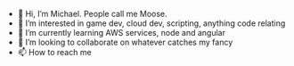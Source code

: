 - 👋 Hi, I’m Michael.  People call me Moose.
- 👀 I’m interested in game dev, cloud dev, scripting, anything code relating
- 🌱 I’m currently learning AWS services, node and angular
- 💞️ I’m looking to collaborate on whatever catches my fancy
- 📫 How to reach me

<!---
mgmaster24/mgmaster24 is a ✨ special ✨ repository because its `README.md` (this file) appears on your GitHub profile.
You can click the Preview link to take a look at your changes.
--->
